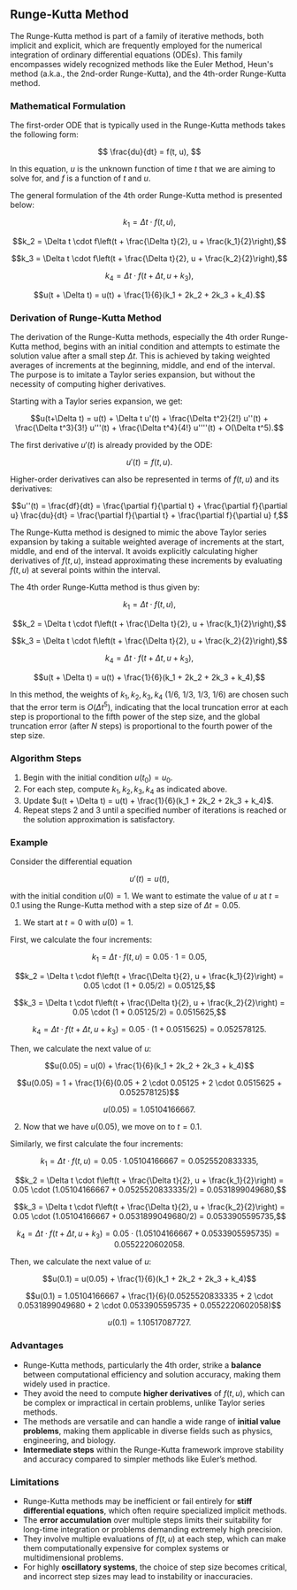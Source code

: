 ## Runge-Kutta Method

The Runge-Kutta method is part of a family of iterative methods, both implicit and explicit, which are frequently employed for the numerical integration of ordinary differential equations (ODEs). This family encompasses widely recognized methods like the Euler Method, Heun's method (a.k.a., the 2nd-order Runge-Kutta), and the 4th-order Runge-Kutta method.

### Mathematical Formulation

The first-order ODE that is typically used in the Runge-Kutta methods takes the following form:

$$ \frac{du}{dt} = f(t, u), $$

In this equation, $u$ is the unknown function of time $t$ that we are aiming to solve for, and $f$ is a function of $t$ and $u$.

The general formulation of the 4th order Runge-Kutta method is presented below:

$$k_1 = \Delta t \cdot f(t, u),$$

$$k_2 = \Delta t \cdot f\left(t + \frac{\Delta t}{2}, u + \frac{k_1}{2}\right),$$

$$k_3 = \Delta t \cdot f\left(t + \frac{\Delta t}{2}, u + \frac{k_2}{2}\right),$$

$$k_4 = \Delta t \cdot f(t + \Delta t, u + k_3),$$

$$u(t + \Delta t) = u(t) + \frac{1}{6}(k_1 + 2k_2 + 2k_3 + k_4).$$

### Derivation of Runge-Kutta Method

The derivation of the Runge-Kutta methods, especially the 4th order Runge-Kutta method, begins with an initial condition and attempts to estimate the solution value after a small step $\Delta t$. This is achieved by taking weighted averages of increments at the beginning, middle, and end of the interval. The purpose is to imitate a Taylor series expansion, but without the necessity of computing higher derivatives.

Starting with a Taylor series expansion, we get:

$$u(t+\Delta t) = u(t) + \Delta t u'(t) + \frac{\Delta t^2}{2!} u''(t) + \frac{\Delta t^3}{3!} u'''(t) + \frac{\Delta t^4}{4!} u''''(t) + O(\Delta t^5).$$

The first derivative $u'(t)$ is already provided by the ODE:

$$u'(t) = f(t, u).$$

Higher-order derivatives can also be represented in terms of $f(t, u)$ and its derivatives:

$$u''(t) = \frac{df}{dt} = \frac{\partial f}{\partial t} + \frac{\partial f}{\partial u} \frac{du}{dt} = \frac{\partial f}{\partial t} + \frac{\partial f}{\partial u} f,$$

The Runge-Kutta method is designed to mimic the above Taylor series expansion by taking a suitable weighted average of increments at the start, middle, and end of the interval. It avoids explicitly calculating higher derivatives of $f(t, u)$, instead approximating these increments by evaluating $f(t, u)$ at several points within the interval.

The 4th order Runge-Kutta method is thus given by:

$$k_1 = \Delta t \cdot f(t, u),$$

$$k_2 = \Delta t \cdot f\left(t + \frac{\Delta t}{2}, u + \frac{k_1}{2}\right),$$

$$k_3 = \Delta t \cdot f\left(t + \frac{\Delta t}{2}, u + \frac{k_2}{2}\right),$$

$$k_4 = \Delta t \cdot f(t + \Delta t, u + k_3),$$

$$u(t + \Delta t) = u(t) + \frac{1}{6}(k_1 + 2k_2 + 2k_3 + k_4),$$

In this method, the weights of $k_1, k_2, k_3, k_4$ (1/6, 1/3, 1/3, 1/6) are chosen such that the error term is $O(\Delta t^5)$, indicating that the local truncation error at each step is proportional to the fifth power of the step size, and the global truncation error (after $N$ steps) is proportional to the fourth power of the step size.

### Algorithm Steps

1. Begin with the initial condition $u(t_0) = u_0$.
2. For each step, compute $k_1, k_2, k_3, k_4$ as indicated above.
3. Update $u(t + \Delta t) = u(t) + \frac{1}{6}(k_1 + 2k_2 + 2k_3 + k_4)$.
4. Repeat steps 2 and 3 until a specified number of iterations is reached or the solution approximation is satisfactory.

### Example

Consider the differential equation

$$ u'(t)=u(t),$$

with the initial condition $u(0)=1$. We want to estimate the value of $u$ at $t = 0.1$ using the Runge-Kutta method with a step size of $\Delta t = 0.05$.

1. We start at $t=0$ with $u(0) = 1$.

First, we calculate the four increments:

$$k_1 = \Delta t \cdot f(t, u) = 0.05 \cdot 1 = 0.05,$$

$$k_2 = \Delta t \cdot f\left(t + \frac{\Delta t}{2}, u + \frac{k_1}{2}\right) = 0.05 \cdot (1 + 0.05/2) = 0.05125,$$

$$k_3 = \Delta t \cdot f\left(t + \frac{\Delta t}{2}, u + \frac{k_2}{2}\right) = 0.05 \cdot (1 + 0.05125/2) = 0.0515625,$$

$$k_4 = \Delta t \cdot f(t + \Delta t, u + k_3) = 0.05 \cdot (1 + 0.0515625) = 0.052578125.$$

Then, we calculate the next value of $u$:

$$u(0.05) = u(0) + \frac{1}{6}(k_1 + 2k_2 + 2k_3 + k_4)$$

$$u(0.05) = 1 + \frac{1}{6}(0.05 + 2 \cdot 0.05125 + 2 \cdot 0.0515625 + 0.052578125)$$

$$u(0.05) = 1.05104166667.$$

2. Now that we have $u(0.05)$, we move on to $t = 0.1$.

Similarly, we first calculate the four increments:

$$k_1 = \Delta t \cdot f(t, u) = 0.05 \cdot 1.05104166667 = 0.0525520833335,$$

$$k_2 = \Delta t \cdot f\left(t + \frac{\Delta t}{2}, u + \frac{k_1}{2}\right) = 0.05 \cdot (1.05104166667 + 0.0525520833335/2) = 0.0531899049680,$$

$$k_3 = \Delta t \cdot f\left(t + \frac{\Delta t}{2}, u + \frac{k_2}{2}\right) = 0.05 \cdot (1.05104166667 + 0.0531899049680/2) = 0.0533905595735,$$

$$k_4 = \Delta t \cdot f(t + \Delta t, u + k_3) = 0.05 \cdot (1.05104166667 + 0.0533905595735) = 0.0552220602058.$$

Then, we calculate the next value of $u$:

$$u(0.1) = u(0.05) + \frac{1}{6}(k_1 + 2k_2 + 2k_3 + k_4)$$

$$u(0.1) = 1.05104166667 + \frac{1}{6}(0.0525520833335 + 2 \cdot 0.0531899049680 + 2 \cdot 0.0533905595735 + 0.0552220602058)$$

$$u(0.1) = 1.10517087727.$$

### Advantages  

- Runge-Kutta methods, particularly the 4th order, strike a **balance** between computational efficiency and solution accuracy, making them widely used in practice.  
- They avoid the need to compute **higher derivatives** of $f(t, u)$, which can be complex or impractical in certain problems, unlike Taylor series methods.  
- The methods are versatile and can handle a wide range of **initial value problems**, making them applicable in diverse fields such as physics, engineering, and biology.  
- **Intermediate steps** within the Runge-Kutta framework improve stability and accuracy compared to simpler methods like Euler’s method.  

### Limitations  

- Runge-Kutta methods may be inefficient or fail entirely for **stiff differential equations**, which often require specialized implicit methods.  
- The **error accumulation** over multiple steps limits their suitability for long-time integration or problems demanding extremely high precision.  
- They involve multiple evaluations of $f(t, u)$ at each step, which can make them computationally expensive for complex systems or multidimensional problems.  
- For highly **oscillatory systems**, the choice of step size becomes critical, and incorrect step sizes may lead to instability or inaccuracies.  
